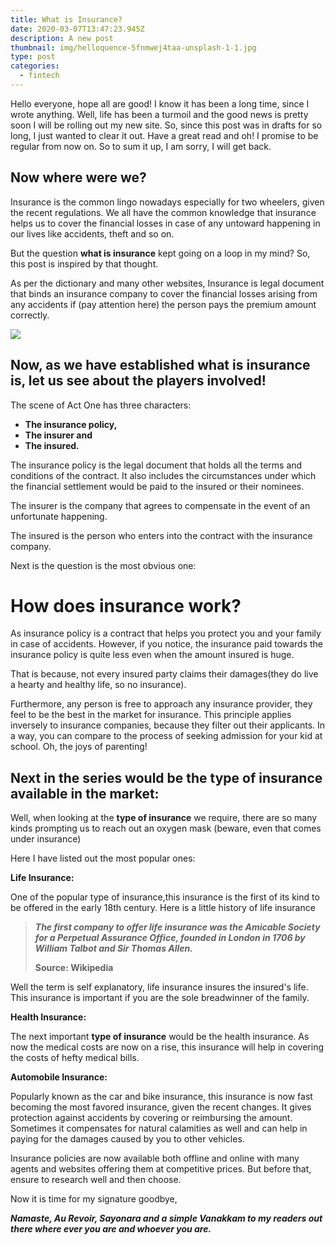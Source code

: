 ```yaml
---
title: What is Insurance?
date: 2020-03-07T13:47:23.945Z
description: A new post
thumbnail: img/helloquence-5fnmwej4taa-unsplash-1-1.jpg
type: post
categories:
  - fintech
---
```

<!--StartFragment-->

<!-- wp:paragraph {"textColor":"black"} -->

Hello everyone, hope all are good! I know it has been a long time, since I wrote anything. Well, life has been a turmoil and the good news is pretty soon I will be rolling out my new site. So, since this post was in drafts for so long, I just wanted to clear it out. Have a great read and oh! I promise to be regular from now on. So to sum it up, I am sorry, I will get back.

<!-- /wp:paragraph -->

<!-- wp:heading {"textColor":"black"} -->

## Now where were we?

<!-- /wp:heading -->

<!-- wp:paragraph {"textColor":"black"} -->

Insurance is the common lingo nowadays especially for two wheelers, given the recent regulations. We all have the common knowledge that insurance helps us to cover the financial losses in case of any untoward happening in our lives like accidents, theft and so on.

<!-- /wp:paragraph -->

<!-- wp:paragraph {"textColor":"black"} -->

But the question **what is insurance** kept going on a loop in my mind? So, this post is inspired by that thought.

<!-- /wp:paragraph -->

<!-- wp:paragraph {"textColor":"black"} -->

As per the dictionary and many other websites, Insurance is legal document that binds an insurance company to cover the financial losses arising from any accidents if (pay attention here) the person pays the premium amount correctly.

<!-- /wp:paragraph -->

<!-- wp:image {"id":525,"sizeSlug":"large"} -->

![](https://sandhyasthoughtsblog.files.wordpress.com/2019/12/helloquence-5fnmwej4taa-unsplash-1-1.jpg?w=1024)

<!-- /wp:image -->

<!-- wp:heading {"textColor":"black"} -->

## Now, as we have established what is insurance is, let us see about the players involved!

<!-- /wp:heading -->

<!-- wp:paragraph {"textColor":"black"} -->

The scene of Act One has three characters:

<!-- /wp:paragraph -->

<!-- wp:list -->

* **The insurance policy,**
* **The insurer and**
* **The insured.**

<!-- /wp:list -->

<!-- wp:paragraph {"textColor":"black"} -->

The insurance policy is the legal document that holds all the terms and conditions of the contract. It also includes the circumstances under which the financial settlement would be paid to the insured or their nominees.

<!-- /wp:paragraph -->

<!-- wp:paragraph {"textColor":"black"} -->

The insurer is the company that agrees to compensate in the event of an unfortunate happening.

<!-- /wp:paragraph -->

<!-- wp:paragraph {"textColor":"black"} -->

The insured is the person who enters into the contract with the insurance company.

<!-- /wp:paragraph -->

<!-- wp:paragraph {"textColor":"black"} -->

Next is the question is the most obvious one:

<!-- /wp:paragraph -->

<!-- wp:heading {"level":1,"textColor":"black"} -->

# How does insurance work?

<!-- /wp:heading -->

<!-- wp:paragraph {"textColor":"black"} -->

As insurance policy is a contract that helps you protect you and your family in case of accidents. However, if you notice, the insurance paid towards the insurance policy is quite less even when the amount insured is huge.

<!-- /wp:paragraph -->

<!-- wp:paragraph {"textColor":"black"} -->

That is because, not every insured party claims their damages(they do live a hearty and healthy life, so no insurance).

<!-- /wp:paragraph -->

<!-- wp:paragraph {"textColor":"black"} -->

Furthermore, any person is free to approach any insurance provider, they feel to be the best in the market for insurance. This principle applies inversely to insurance companies, because they filter out their applicants. In a way, you can compare to the process of seeking admission for your kid at school. Oh, the joys of parenting!

<!-- /wp:paragraph -->

<!-- wp:heading {"textColor":"black"} -->

## Next in the series would be the type of insurance available in the market:

<!-- /wp:heading -->

<!-- wp:paragraph {"textColor":"black"} -->

Well, when looking at the **type of insurance** we require, there are so many kinds prompting us to reach out an oxygen mask (beware, even that comes under insurance)

<!-- /wp:paragraph -->

<!-- wp:paragraph {"textColor":"black"} -->

Here I have listed out the most popular ones:

<!-- /wp:paragraph -->

<!-- wp:paragraph -->

**Life Insurance:**

<!-- /wp:paragraph -->

<!-- wp:paragraph {"textColor":"black"} -->

One of the popular type of insurance,this insurance is the first of its kind to be offered in the early 18th century. Here is a little history of life insurance

<!-- /wp:paragraph -->

<!-- wp:quote -->

> ***The first company to offer life insurance was the Amicable Society for a Perpetual Assurance Office, founded in London in 1706 by William Talbot and Sir Thomas Allen.***
>
> **Source: Wikipedia**

<!-- /wp:quote -->

<!-- wp:paragraph {"textColor":"black"} -->

Well the term is self explanatory, life insurance insures the insured's life. This insurance is important if you are the sole breadwinner of the family.

<!-- /wp:paragraph -->

<!-- wp:paragraph {"textColor":"black"} -->

**Health Insurance:**

<!-- /wp:paragraph -->

<!-- wp:paragraph {"textColor":"black"} -->

The next important **type of insurance** would be the health insurance. As now the medical costs are now on a rise, this insurance will help in covering the costs of hefty medical bills.

<!-- /wp:paragraph -->

<!-- wp:paragraph {"textColor":"black"} -->

**Automobile Insurance:**

<!-- /wp:paragraph -->

<!-- wp:paragraph {"textColor":"black"} -->

Popularly known as the car and bike insurance, this insurance is now fast becoming the most favored insurance, given the recent changes. It gives protection against accidents by covering or reimbursing the amount. Sometimes it compensates for natural calamities as well and can help in paying for the damages caused by you to other vehicles.

<!-- /wp:paragraph -->

<!-- wp:paragraph {"textColor":"black"} -->

Insurance policies are now available both offline and online with many agents and websites offering them at competitive prices. But before that, ensure to research well and then choose.

<!-- /wp:paragraph -->

<!-- wp:paragraph {"textColor":"black"} -->

Now it is time for my signature goodbye,

<!-- /wp:paragraph -->

<!-- wp:paragraph {"textColor":"black"} -->

***Namaste, Au Revoir, Sayonara and a simple Vanakkam to my readers out there where ever you are and whoever you are.***

<!-- /wp:paragraph -->

<!-- wp:paragraph -->



<!-- /wp:paragraph -->

<!--EndFragment-->